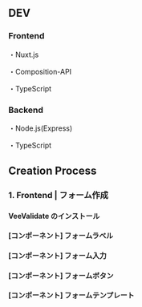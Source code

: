 ## DEV

### Frontend

・Nuxt.js

・Composition-API

・TypeScript

### Backend

・Node.js(Express)

・TypeScript

## Creation Process

### 1. Frontend | フォーム作成

#### VeeValidate のインストール

#### [コンポーネント] フォームラベル

#### [コンポーネント] フォーム入力

#### [コンポーネント] フォームボタン

#### [コンポーネント] フォームテンプレート
